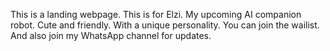 This is a landing webpage.
This is for Elzi.
My upcoming AI companion robot.
Cute and friendly.
With a unique personality.
You can join the wailist.
And also join my WhatsApp channel for updates.
